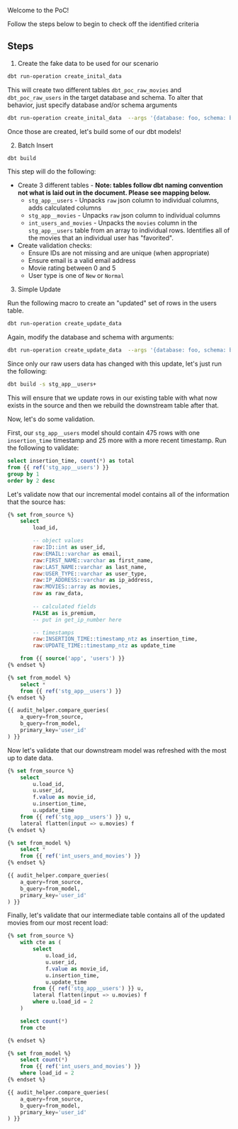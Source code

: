 Welcome to the PoC!

Follow the steps below to begin to check off the identified criteria

## Steps

1. Create the fake data to be used for our scenario

```bash
dbt run-operation create_inital_data
```

This will create two different tables `dbt_poc_raw_movies` and `dbt_poc_raw_users` in the target database and schema.  To alter that behavior, just specify database and/or schema arguments

```bash
dbt run-operation create_inital_data  --args '{database: foo, schema: bar}'
```

Once those are created, let's build some of our dbt models!

2. Batch Insert

```bash
dbt build
```

This step will do the following:

- Create 3 different tables - **Note:  tables follow dbt naming convention not what is laid out in the document.  Please see mapping below.**
  - `stg_app__users` - Unpacks `raw` json column to individual columns, adds calculated columns
  - `stg_app__movies` - Unpacks `raw` json column to individual columns
  - `int_users_and_movies` - Unpacks the `movies` column in the `stg_app__users` table from an array to individual rows.  Identifies all of the movies that an individual user has "favorited".
- Create validation checks:
  - Ensure IDs are not missing and are unique (when appropriate)
  - Ensure email is a valid email address
  - Movie rating between 0 and 5
  - User type is one of `New` or `Normal`

3. Simple Update

Run the following macro to create an "updated" set of rows in the users table.

```bash
dbt run-operation create_update_data
```

Again, modify the database and schema with arguments:

```bash
dbt run-operation create_update_data  --args '{database: foo, schema: bar}'
```

Since only our raw users data has changed with this update, let's just run the following:

```bash
dbt build -s stg_app__users+
```

This will ensure that we update rows in our existing table with what now exists in the source and then we rebuild the downstream table after that.

Now, let's do some validation.

First, our `stg_app__users` model should contain 475 rows with one `insertion_time` timestamp and 25 more with a more recent timestamp.  Run the following to validate:

```sql
select insertion_time, count(*) as total
from {{ ref('stg_app__users') }}
group by 1
order by 2 desc
```

Let's validate now that our incremental model contains all of the information that the source has:

```sql
{% set from_source %}
    select
        load_id,

        -- object values
        raw:ID::int as user_id,
        raw:EMAIL::varchar as email,
        raw:FIRST_NAME::varchar as first_name,
        raw:LAST_NAME::varchar as last_name,
        raw:USER_TYPE::varchar as user_type,
        raw:IP_ADDRESS::varchar as ip_address,
        raw:MOVIES::array as movies,
        raw as raw_data,
        
        -- calculated fields
        FALSE as is_premium,
        -- put in get_ip_number here

        -- timestamps
        raw:INSERTION_TIME::timestamp_ntz as insertion_time,
        raw:UPDATE_TIME::timestamp_ntz as update_time

    from {{ source('app', 'users') }}
{% endset %}

{% set from_model %}
    select *
    from {{ ref('stg_app__users') }}
{% endset %}

{{ audit_helper.compare_queries(
    a_query=from_source,
    b_query=from_model,
    primary_key='user_id'
) }}
```

Now let's validate that our downstream model was refreshed with the most up to date data.

```sql
{% set from_source %}
    select
        u.load_id,
        u.user_id,
        f.value as movie_id,
        u.insertion_time,
        u.update_time
    from {{ ref('stg_app__users') }} u,
    lateral flatten(input => u.movies) f
{% endset %}

{% set from_model %}
    select *
    from {{ ref('int_users_and_movies') }}
{% endset %}

{{ audit_helper.compare_queries(
    a_query=from_source,
    b_query=from_model,
    primary_key='user_id'
) }}
```

Finally, let's validate that our intermediate table contains all of the updated movies from our most recent load:

```sql
{% set from_source %}
    with cte as (
        select
            u.load_id,
            u.user_id,
            f.value as movie_id,
            u.insertion_time,
            u.update_time
        from {{ ref('stg_app__users') }} u,
        lateral flatten(input => u.movies) f
        where u.load_id = 2
    )

    select count(*)
    from cte

{% endset %}

{% set from_model %}
    select count(*)
    from {{ ref('int_users_and_movies') }}
    where load_id = 2
{% endset %}

{{ audit_helper.compare_queries(
    a_query=from_source,
    b_query=from_model,
    primary_key='user_id'
) }}
```

